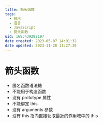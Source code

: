 ```yaml
---
title: 箭头函数
tags: 
  - 技术
  - 语言
  - JavaScript
  - 箭头函数
uid: 1683439292197
date created: 2023-05-07 14:01:32
date updated: 2023-11-28 11:27:39
---
```


# 箭头函数

- 匿名函数语法糖
- 不能用于构造函数
- 没有 prototype 属性
- 不能绑定 this
- 没有 arguments 参数
- 没有 this 指向直接获取最近的作用域中的 this
